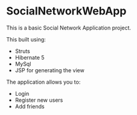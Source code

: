 # SocialNetworkWebApp

This is a basic Social Network Application project. 

This built using:
* Struts
* Hibernate 5 
* MySql
* JSP for generating the view

The application allows you to:
* Login
* Register new users
* Add friends
